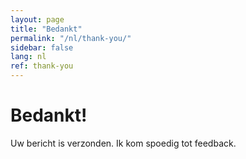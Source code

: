 ```yaml
---
layout: page
title: "Bedankt"
permalink: "/nl/thank-you/"
sidebar: false
lang: nl
ref: thank-you
---
```

# Bedankt!

Uw bericht is verzonden. Ik kom spoedig tot feedback.

